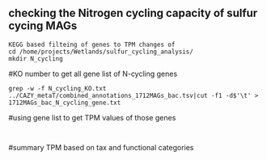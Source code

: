 ## checking the Nitrogen cycling capacity of sulfur cycing MAGs

```
KEGG based filteing of genes to TPM changes of 
cd /home/projects/Wetlands/sulfur_cycling_analysis/
mkdir N_cycling

```

#KO number to get all gene list of N-cycling genes
```
grep -w -f N_cycling_KO.txt ../CAZY_metaT/combined_annotations_1712MAGs_bac.tsv|cut -f1 -d$'\t' > 1712MAGs_bac_N_cycling_gene.txt
```

#using gene list to get TPM values of those genes
```


```

#summary TPM based on tax and functional categories
```

```

